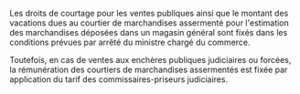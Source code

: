 Les droits de courtage pour les ventes publiques ainsi que le montant des vacations dues au courtier de marchandises assermenté pour l'estimation des marchandises déposées dans un magasin général sont fixés dans les conditions prévues par arrêté du ministre chargé du commerce.   

  
 Toutefois, en cas de ventes aux enchères publiques judiciaires ou forcées, la rémunération des courtiers de marchandises assermentés est fixée par application du tarif des commissaires-priseurs judiciaires.